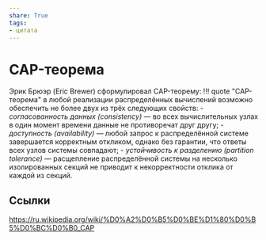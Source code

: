 ```yaml
---
share: True
tags: 
- цитата
---
```

# CAP-теорема
Эрик Брюэр (Eric Brewer) сформулировал CAP-теорему:
!!! quote "CAP-теорема"
	 в любой реализации распределённых вычислений возможно обеспечить не более двух из трёх следующих свойств:
	- *согласованность данных (consistency)* — во всех вычислительных узлах в один момент времени данные не противоречат друг другу;
	- *доступность (availability)* — любой запрос к распределённой системе завершается корректным откликом, однако без гарантии, что ответы всех узлов системы совпадают;
	- *устойчивость к разделению (partition tolerance)* — расщепление распределённой системы на несколько изолированных секций не приводит к некорректности отклика от каждой из секций.

## Ссылки
https://ru.wikipedia.org/wiki/%D0%A2%D0%B5%D0%BE%D1%80%D0%B5%D0%BC%D0%B0_CAP